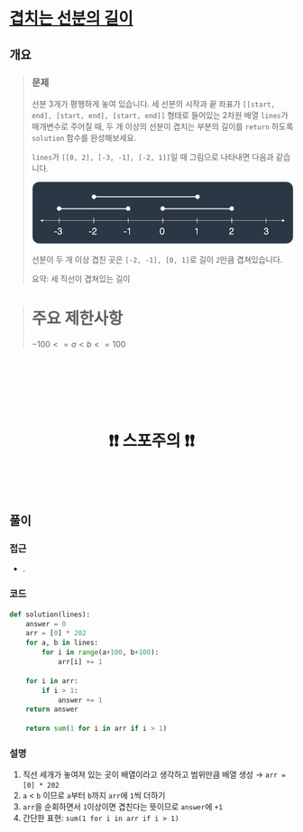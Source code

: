 # [겹치는 선분의 길이](https://school.programmers.co.kr/learn/courses/30/lessons/120876)

## 개요
> ### 문제
> 
> 선분 3개가 평행하게 놓여 있습니다. 세 선분의 시작과 끝 좌표가 `[[start, end], [start, end], [start, end]]` 형태로 들어있는 2차원 배열 `lines`가 매개변수로 주어질 때, 두 개 이상의 선분이 겹치는 부분의 길이를 `return` 하도록 `solution` 함수를 완성해보세요.
>
> `lines`가 `[[0, 2], [-3, -1], [-2, 1]]`일 때 그림으로 나타내면 다음과 같습니다.
>
> ![예시 이미지](images/markdown-image.png)
>
> 선분이 두 개 이상 겹친 곳은 `[-2, -1], [0, 1]`로 길이 `2`만큼 겹쳐있습니다.
>
> 요약: 세 직선이 겹쳐있는 길이

> # 주요 제한사항
> $-100 <= a < b <= 100$

<h1 align="center"><br><br><br>❗️❗️ 스포주의 ❗️❗️<br><br><br></h1>

## 풀이
### 접근
- .

### 코드
```python
def solution(lines):
    answer = 0
    arr = [0] * 202
    for a, b in lines:
        for i in range(a+100, b+100):
            arr[i] += 1
    
    for i in arr:
        if i > 1:
            answer += 1
    return answer

    return sum(1 for i in arr if i > 1)
```

### 설명
1. 직선 세개가 놓여져 있는 곳이 배열이라고 생각하고 범위만큼 배열 생성 $\to$ `arr = [0] * 202`
2. `a` < `b` 이므로 `a`부터 `b`까지 `arr`에 `1`씩 더하기
3. `arr`을 순회하면서 `1`이상이면 겹친다는 뜻이므로 `answer`에 `+1`
4. 간단한 표현: `sum(1 for i in arr if i > 1)`
